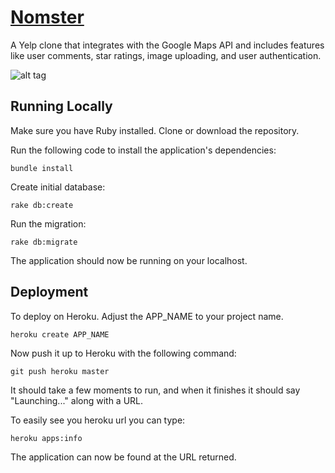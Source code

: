 # [Nomster](http://nomster-tyna-huynh.herokuapp.com/)
A Yelp clone that integrates with the Google Maps API and includes features like user comments, star ratings, image uploading, and user authentication.


![alt tag](https://user-images.githubusercontent.com/14388583/28289609-1e8e2e74-6af8-11e7-8fe2-c736119b8c79.png)

## Running Locally
Make sure you have Ruby installed.
Clone or download the repository.

Run the following code to install the application's dependencies:
```
bundle install
```
Create initial database:
```
rake db:create
```
Run the migration:
```
rake db:migrate
```

The application should now be running on your localhost.

## Deployment
To deploy on Heroku. Adjust the APP_NAME to your project name.
```
heroku create APP_NAME
```
Now push it up to Heroku with the following command:
```
git push heroku master
```
It should take a few moments to run, and when it finishes it should say "Launching..." along with a URL.

To easily see you heroku url you can type:
```
heroku apps:info
```
The application can now be found at the URL returned.
